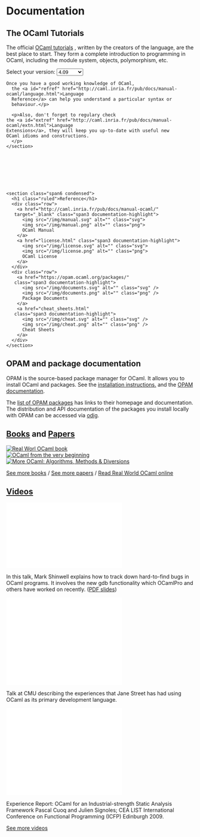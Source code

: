 <!-- ((! set title Docs !)) ((! set documentation !)) ((! set nobreadcrumb !)) -->

<div class="container">
  <h1>Documentation</h1>
  <div class="row">
    <section class="span6 condensed">
      <h1 class="ruled">The OCaml Tutorials</h1>
      <p>The official <a id="tutref"
	href="../manual/4.09/coreexamples.html">OCaml tutorials</a> ,
	written by the creators of the language, are the best place to
	start. They form a complete introduction to programming in
	OCaml, including the module system, objects, polymorphism,
	etc.
	<div class="form-group">
	  <form name="Versions">
	    <label for="version-selector"
	    style="display:inline;">Select your version:</label>
	    <select class="form-control" id="version-selector" name="selector"
		    style="width: 10ex;vertical-align: baseline;"
		    onChange="goTUT()">
	      <option>4.09</option>
	      <option>4.08</option>
	      <option>4.07</option>
	      <option>4.06</option>
	      <option>4.05</option>
	      <option>4.04</option>
	      <option>4.03</option>
	      <option>4.02</option>
	      <option>4.01</option>
	    </select>
	    <script type="text/javascript">
	      <!--
		  function setVersion(version){
		  var list = document.getElementsByClassName("form-control");
		  for (let item of list) {
		  item.value = version;}
		  }

		  function setREF (version) {
		  let link = document.getElementById("refref");
		  let ref = 'http://caml.inria.fr/pub/docs/manual-ocaml-' + version + '/language.html'
		  link.setAttribute("href", ref);

		  link = document.getElementById("extref");
		  ref = 'http://caml.inria.fr/pub/docs/manual-ocaml-' + version + '/extn.html'
		  link.setAttribute("href", ref);

		  link = document.getElementById("corref");
		  ref = 'http://caml.inria.fr/pub/docs/manual-ocaml-' + version + '/core.html'
		  link.setAttribute("href", ref);

		  link = document.getElementById("toolref");
		  ref = 'http://caml.inria.fr/pub/docs/manual-ocaml-' + version + '/comp.html'
		  link.setAttribute("href", ref);

		  link = document.getElementById("tutref");
		  ref = '../manual/' + version + '/coreexamples.html'
		  link.setAttribute("href", ref);

		  link = document.getElementById("stdref");
		  ref = 'http://caml.inria.fr/pub/docs/manual-ocaml-' + version + '/stdlib.html'
		  link.setAttribute("href", ref);

		  let stdlib = "Stdlib";
		  if (parseFloat(version) < 4.08) { stdlib = "Pervasives"; }
		  document.getElementById("stdlib").textContent=stdlib;
		  }

		  function goTUT(){
		  let version = document.Versions.selector.options[document.Versions.selector.selectedIndex].value;
		  setVersion(version);
		  location='../manual/' + version + '/coreexamples.html'
		  }
		  //-->
	    </script>
	    <input type="button" class="btn btn-default"
		   style="float:right;"
		   name="button-tut" onClick="goTUT()" value="Read the tutorials">
	  </form>
	</div>
      </p>
    </section>

    <section class="span6 condensed">
      <h1 class="ruled">The OCaml API</h1>
      <p>This is the place you'll end up most often!  You'll find the
	documentation for all modules that ship with any ocaml
	distribution. These modules form what is called
	the <a id="stdref"
	href="http://caml.inria.fr/pub/docs/manual-ocaml/stdlib.html">Standard
	Library</a>. In addition, a special
	module <code id="stdlib">Stdlib</code> contains
	the <a id="corref"
	href="http://caml.inria.fr/pub/docs/manual-ocaml/core.html">Core
	Library</a> , and is always open.

	<div class="form-group">
	  <form name="VersionsAPI">
	    <label for="api-version-selector"
	    style="display:inline;">Select your version:</label>
	    <select class="form-control" id="api-version-selector" name="selectorapi"
		    style="width: 10ex;vertical-align: baseline;"
		    onChange="goAPI()">
	      <option>4.09</option>
	      <option>4.08</option>
	      <option>4.07</option>
	      <option>4.06</option>
	      <option>4.05</option>
	      <option>4.04</option>
	      <option>4.03</option>
	      <option>4.02</option>
	      <option>4.01</option>
	    </select>
	    <script type="text/javascript">
 <!-- 
function goAPI(){
let version = document.VersionsAPI.selectorapi.options[document.VersionsAPI.selectorapi.selectedIndex].value;
setVersion(version);
setREF(version);
location='http://caml.inria.fr/pub/docs/manual-ocaml-' + version + '/stdlib.html'
 } 
//-->
	    </script>
	    <input type="button" class="btn btn-default" style="float:right;"
		   name="button-api" onClick="goAPI()" value="OCaml API">
	  </form>
	</div>
	
      </p>
    </section>

    
    <section class="span6 condensed">
      <h1 class="ruled">The Tools</h1>
      <p>
	Many <a id="toolref" href="http://caml.inria.fr/pub/docs/manual-ocaml/comp.html">tools</a>
	are bundled with the OCaml language. Among them, the REPL (or
	`toplevel'), the documentation generator, lexers, the
	debugger, profiling tools, etc.

	<div class="form-group">
	  <form name="VersionsTOOL">
	    <label for="tool-version-selector"
		   style="display:inline;">Select your version:</label>
	    <select class="form-control" id="tool-version-selector"
		    name="selectortool"
		    style="width: 10ex;vertical-align: baseline;"
		    onChange="goTOOL()">
	      <option>4.09</option>
	      <option>4.08</option>
	      <option>4.07</option>
	      <option>4.06</option>
	      <option>4.05</option>
	      <option>4.04</option>
	      <option>4.03</option>
	      <option>4.02</option>
	      <option>4.01</option>
	    </select>
	    <script type="text/javascript">
	      <!-- 
		   function goTOOL(){
		   let version = document.VersionsTOOL.selectortool.options[document.VersionsTOOL.selectortool.selectedIndex].value;
		   setVersion(version);
		   setREF(version);
		   location='http://caml.inria.fr/pub/docs/manual-ocaml-' + version + '/libref/comp.html'
		   } 
		   //-->
	    </script>
	    <input type="button" class="btn btn-default" style="float:right;"
		   name="button-api" onClick="goTOOL()" value="OCaml Tools">
	  </form>
	</div>
      </p>

    </section>


    
    <section class="span6 condensed">
      <h1 class="ruled">The Language Reference and Extensions</h1>
      <p>

<div class="form-group">
	  <form name="VersionsREF">
	    <label for="version-selector"
	    style="display:inline;">Select your version:</label>
	    <select class="form-control" id="version-selector" name="selectorref"
		    style="width: 10ex;vertical-align: baseline;"
		    onChange="goREF()">
	      <option>4.09</option>
	      <option>4.08</option>
	      <option>4.07</option>
	      <option>4.06</option>
	      <option>4.05</option>
	      <option>4.04</option>
	      <option>4.03</option>
	      <option>4.02</option>
	      <option>4.01</option>
	    </select>
	    <script type="text/javascript">
 <!-- 
      function goREF(){
      let version = document.VersionsREF.selectorref.options[document.VersionsREF.selectorref.selectedIndex].value;
      setVersion(version);
      setREF(version);
      } 

      // finally:
document.addEventListener("DOMContentLoaded", function(event) { 
goREF();
});
//-->
	    </script>
	  </form>
	</div>
	
	Once you have a good working knowledge of OCaml,
	  the <a id="refref" href="http://caml.inria.fr/pub/docs/manual-ocaml/language.html">Language
	  Reference</a> can help you understand a particular syntax or
	  behaviour.</p>

      <p>Also, don't forget to regulary check
	the <a id="extref" href="http://caml.inria.fr/pub/docs/manual-ocaml/extn.html">Language
	Extensions</a>, they will keep you up-to-date with useful new
	OCaml idioms and constructions.	
      </p>
    </section>







    
    <section class="span6 condensed">
      <h1 class="ruled">Reference</h1>
      <div class="row">
        <a href="http://caml.inria.fr/pub/docs/manual-ocaml/"
	   target="_blank" class="span3 documentation-highlight">
          <img src="/img/manual.svg" alt="" class="svg">
          <img src="/img/manual.png" alt="" class="png">
          OCaml Manual
        </a>
        <a href="license.html" class="span3 documentation-highlight">
          <img src="/img/license.svg" alt="" class="svg">
          <img src="/img/license.png" alt="" class="png">
          OCaml License
        </a>
      </div>
      <div class="row">
        <a href="https://opam.ocaml.org/packages/"
	   class="span3 documentation-highlight">
          <img src="/img/documents.svg" alt="" class="svg" />
          <img src="/img/documents.png" alt="" class="png" />
          Package Documents
        </a>
        <a href="cheat_sheets.html"
	   class="span3 documentation-highlight">
          <img src="/img/cheat.svg" alt="" class="svg" />
          <img src="/img/cheat.png" alt="" class="png" />
          Cheat Sheets
        </a>
      </div>
    </section>
  </div>
  <div class="row">
    <section class="span6 condensed">
      <h1 class="ruled">OPAM and package documentation</h1>
      <p>OPAM is the source-based package manager for OCaml.
        It allows you to install OCaml and packages.
        See the <a href="install.html">installation
          instructions.</a> and the
        <a href="https://opam.ocaml.org/doc/">OPAM documentation</a>.
      </p>
      <p>The <a href="https://opam.ocaml.org/packages/">list of
          OPAM packages</a> has links to their homepage
        and documentation. The distribution and API documentation
        of the packages you install locally with OPAM can be accessed
        via <a href="http://erratique.ch/software/odig">odig</a>.
      </p>
    </section>
    <section class="span6 condensed">
      <h1 class="ruled"><a href="/learn/books.html">Books</a> and <a href="/docs/papers.html">Papers</a></h1>
      <div class="row">
        <div class="span2 documentation-book">
          <a href="https://realworldocaml.org">
            <img src="/img/real-world-ocaml.jpg" alt="Real Worl OCaml book">
          </a>
        </div>
        <div class="span2 documentation-book">
          <a href="http://ocaml-book.com">
            <img src="/img/OCaml_from_beginning.png" alt="OCaml from the very beginning">
          </a>
        </div>
        <div class="span2 documentation-book">
          <a href="http://ocaml-book.com/more-ocaml-algorithms-methods-diversions/">
            <img src="/img/more-ocaml-300-376.png" alt="More OCaml: Algorithms, Methods &amp; Diversions">
          </a>
        </div>
      </div>
      <footer>
        <p><a href="/learn/books.html">See more books</a> / <a href="/docs/papers.html">See more papers</a> / <a href="https://realworldocaml.org">Read Real World OCaml online</a></p>
      </footer>
    </section>
  </div>
  <div class="row">
    <section class="span12 condensed">
      <h1 class="ruled"><a href="/community/media.html">Videos</a></h1>
      <div class="row">
        <div class="span4">
          <p class="documentation-video">
	    <iframe width="310" height="175" src="//www.youtube.com/embed/NF2WpWnB-nk?feature=player_detailpage" frameborder="0" allowfullscreen></iframe>
          </p>
          <p>In this talk, Mark Shinwell explains how to
            track down hard-to-find bugs in OCaml programs.
	    It involves the new gdb functionality
	    which OCamlPro and others have worked on recently.
	    (<a href="http://oud.ocaml.org/2012/slides/oud2012-paper5-slides.pdf"
                >PDF slides</a>)</p>
        </div>
        <div class="span4">
          <p class="documentation-video">
            <iframe src="//player.vimeo.com/video/14317442?portrait=0&amp;color=ff9933" width="310" height="233" frameborder="0" webkitallowfullscreen mozallowfullscreen allowfullscreen></iframe>
          </p>
          <p>Talk at CMU describing the experiences that Jane Street has had using OCaml as its primary development language.</p>
        </div>
        <div class="span4">
          <p class="documentation-video">
            <iframe src="//player.vimeo.com/video/6652523?portrait=0&amp;color=ff9933" width="310" height="233" frameborder="0" webkitallowfullscreen mozallowfullscreen allowfullscreen></iframe>
          </p>
          <p>Experience Report: OCaml for an Industrial-strength Static Analysis Framework 
            Pascal Cuoq and Julien Signoles; CEA LIST
            International Conference on Functional Programming (ICFP) Edinburgh 2009.</p>
        </div>
      </div>
      <footer>
        <p><a href="/community/media.html">See more videos</a></p>
      </footer>
    </section>
  </div>
</div>

